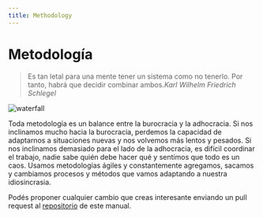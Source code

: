 ```yaml
---
title: Methodology
---
```

# Metodología

> Es tan letal para una mente tener un sistema como no tenerlo. Por tanto, habrá que decidir combinar ambos.<cite>Karl Wilhelm Friedrich Schlegel</cite>

![waterfall](/images/waterfall.svg)

Toda metodología es un balance entre la burocracia y la adhocracia. Si nos inclinamos mucho hacia la burocracia, perdemos la capacidad de adaptarnos a situaciones nuevas y nos volvemos más lentos y pesados. Si nos inclinamos demasiado para el lado de la adhocracia, es difícil coordinar el trabajo, nadie sabe quién debe hacer qué y sentimos que todo es un caos. Usamos metodologías ágiles y constantemente agregamos, sacamos y cambiamos procesos y métodos que vamos adaptando a nuestra idiosincrasia.

Podés proponer cualquier cambio que creas interesante enviando un pull request al [repositorio](https://github.com/manastech/handbook.git) de este manual.